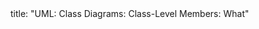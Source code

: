 <frontmatter>
title: "UML: Class Diagrams: Class-Level Members: What"
</frontmatter>

<include src="unit-inPage-asFlat.md" boilerplate />